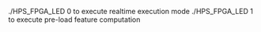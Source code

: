 ./HPS_FPGA_LED 0 to execute realtime execution mode
./HPS_FPGA_LED 1 to execute pre-load feature computation
